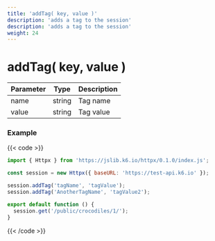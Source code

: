 ```yaml
---
title: 'addTag( key, value )'
description: 'adds a tag to the session'
description: 'adds a tag to the session'
weight: 24
---
```


# addTag( key, value )

| Parameter | Type   | Description |
| --------- | ------ | ----------- |
| name      | string | Tag name    |
| value     | string | Tag value   |

### Example

{{< code >}}

```javascript
import { Httpx } from 'https://jslib.k6.io/httpx/0.1.0/index.js';

const session = new Httpx({ baseURL: 'https://test-api.k6.io' });

session.addTag('tagName', 'tagValue');
session.addTag('AnotherTagName', 'tagValue2');

export default function () {
  session.get('/public/crocodiles/1/');
}
```

{{< /code >}}
